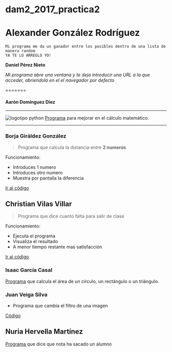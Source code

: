 # dam2_2017_practica2


**__Alexander González Rodríguez__**
======
    Mi programa me da un ganador entre los posibles dentro de una lista de manera random
    YA TE LO ARREGLO YO!

**Daniel Pérez Nieto**

*Mi programa abre una ventana y te deja introducir una URL a la que acceder, abriendola en el el navegador por defecto*

=======

#### Aarón Domínguez Díez
----
![logotipo python](https://dynamicimageses-v2b.netdna-ssl.com/product_class_external_product/python.png "logotio python")
[Programa](https://github.com/Cebem2017/dam2_2017_practica2/blob/master/AaronDominguez.py) para mejorar en el cálculo matemático.

****
### Borja Giráldez González

> Programa que calcula la distancia entre **2 numeros**

Funcionamiento:
* Introduces 1 numero
* Introduces otro numero
* Muestra por pantalla la diferencia

[Ir al código](https://github.com/Cebem2017/dam2_2017_practica2/blob/master/BorjaGiraldez.py)


## Christian Vilas Villar

> Programa que dice cuanto falta para salir de clase

Funcionamiento:
* Ejecuta el programa
* Visualiza el resultado
* A menor tiempo restante mas satisfacción 

[Ir al código](https://github.com/Cebem2017/dam2_2017_practica2/blob/master/Christian.py)

### Isaac García Casal

[Programa](https://github.com/Cebem2017/dam2_2017_practica2/blob/master/isaac.py) que calcula el área de un círculo, un rectángulo o un triángulo.


### Juan Veiga Silva

- Programa que cambia el filtro de una imagen

[Código](https://github.com/Cebem2017/dam2_2017_practica2/blob/master/JVS.py) 


## Nuria Hervella Martínez

[Programa](https://github.com/Cebem2017/dam2_2017_practica2/blob/master/nota_alumnos_Nuria_Hervella.py) que dice que nota ha sacado un alumno 

